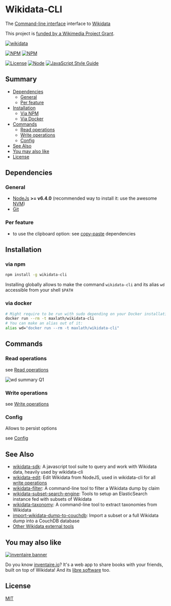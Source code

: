 # Wikidata-CLI
The [Command-line interface](https://en.wikipedia.org/wiki/Command-line_interface) interface to [Wikidata](https://wikidata.org)

This project is [funded by a Wikimedia Project Grant](https://meta.wikimedia.org/wiki/Grants:Project/WikidataJS).

[![wikidata](https://raw.githubusercontent.com/maxlath/wikidata-sdk/master/assets/wikidata.jpg)](https://wikidata.org)

[![NPM](https://nodei.co/npm/wikidata-cli.png?stars&downloads&downloadRank)](https://npmjs.com/package/wikidata-cli/) [![NPM](https://nodei.co/npm-dl/wikidata-cli.png?months=6&height=3)](https://npmjs.com/package/wikidata-cli/)

[![License](https://img.shields.io/badge/license-MIT-blue.svg)](https://opensource.org/licenses/MIT)
[![Node](https://img.shields.io/badge/node-%3E=%20v6.4.0-brightgreen.svg)](http://nodejs.org)
[![JavaScript Style Guide](https://img.shields.io/badge/code%20style-standard-brightgreen.svg)](http://standardjs.com/)

## Summary
- [Dependencies](#dependencies)
  - [General](#general)
  - [Per feature](#per-feature)
- [Installation](#installation)
  - [Via NPM](#via-npm)
  - [Via Docker](#via-docker)
- [Commands](#commands)
  - [Read operations](docs/read_operations.md)
  - [Write operations](docs/write_operations.md)
  - [Config](docs/config.md)
- [See Also](#see-also)
- [You may also like](#you-may-also-like)
- [License](#license)

## Dependencies

### General
* [NodeJs](https://nodejs.org) **>= v6.4.0** (recommended way to install it: use the awesome [NVM](https://github.com/creationix/nvm))
* [Git](https://git-scm.com/)

### Per feature
* to use the clipboard option: see [copy-paste](https://github.com/xavi-/node-copy-paste#node-copy-paste) dependencies

## Installation
### via npm
```sh
npm install -g wikidata-cli
```
Installing globally allows to make the command `wikidata-cli` and its alias `wd` accessible from your shell `$PATH`

### via docker
```sh
# Might require to be run with sudo depending on your Docker installation
docker run --rm -t maxlath/wikidata-cli
# You can make an alias out of it:
alias wd="docker run --rm -t maxlath/wikidata-cli"
```

## Commands

### Read operations
see [Read operations](docs/read_operations.md)

![wd summary Q1](https://cloud.githubusercontent.com/assets/1596934/24504647/5b17135c-1557-11e7-971e-b13648bdc604.gif)

### Write operations
see [Write operations](docs/write_operations.md)

### Config
Allows to persist options

see [Config](docs/config.md)

## See Also
* [wikidata-sdk](https://www.npmjs.com/package/wikidata-sdk): A javascript tool suite to query and work with Wikidata data, heavily used by wikidata-cli
* [wikidata-edit](https://www.npmjs.com/package/wikidata-edit): Edit Wikidata from NodeJS, used in wikidata-cli for all [write operations](docs/write-operations)
* [wikidata-filter](https://npmjs.com/package/wikidata-filter): A command-line tool to filter a Wikidata dump by claim
* [wikidata-subset-search-engine](https://github.com/inventaire/wikidata-subset-search-engine): Tools to setup an ElasticSearch instance fed with subsets of Wikidata
* [wikidata-taxonomy](https://github.com/nichtich/wikidata-taxonomy): A command-line tool to extract taxonomies from Wikidata
* [import-wikidata-dump-to-couchdb](https://github.com/maxlath/import-wikidata-dump-to-couchdb): Import a subset or a full Wikidata dump into a CouchDB database
* [Other Wikidata external tools](https://www.wikidata.org/wiki/Wikidata:Tools/External_tools)

## You may also like

[![inventaire banner](https://inventaire.io/public/images/inventaire-brittanystevens-13947832357-CC-BY-lighter-blue-4-banner-500px.png)](https://inventaire.io)

Do you know [inventaire.io](https://inventaire.io/)? It's a web app to share books with your friends, built on top of Wikidata! And its [libre software](http://github.com/inventaire/inventaire) too.

## License
[MIT](LICENSE.md)
